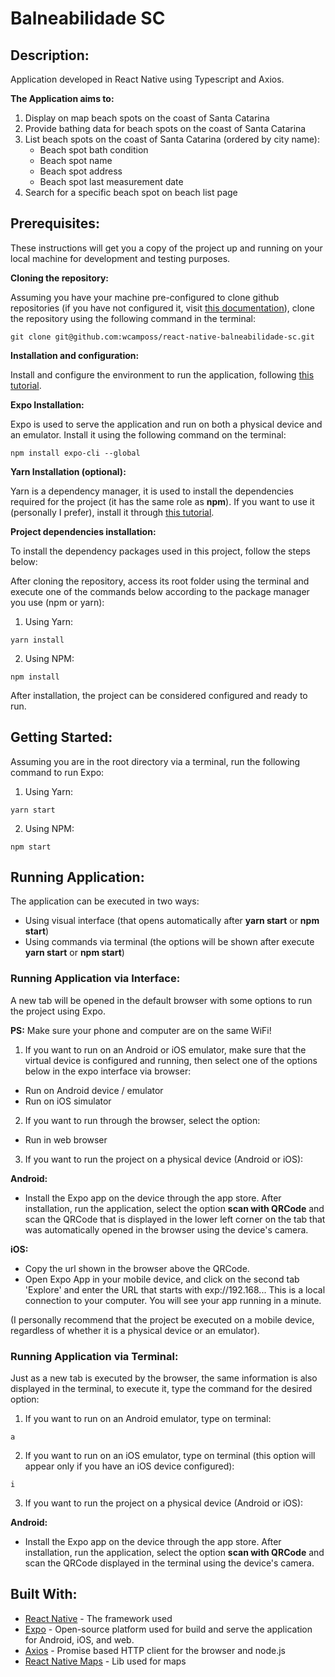 # Balneabilidade SC

## Description:

Application developed in React Native using Typescript and Axios.

**The Application aims to:**

1. Display on map beach spots on the coast of Santa Catarina
2. Provide bathing data for beach spots on the coast of Santa Catarina
3. List beach spots on the coast of Santa Catarina (ordered by city name):
   - Beach spot bath condition
   - Beach spot name
   - Beach spot address
   - Beach spot last measurement date
4. Search for a specific beach spot on beach list page

## Prerequisites:

These instructions will get you a copy of the project up and running on your local machine for development and testing purposes.

**Cloning the repository:**

Assuming you have your machine pre-configured to clone github repositories (if you have not configured it, visit [this documentation](https://docs.github.com/en/github/authenticating-to-github/connecting-to-github-with-ssh)), clone the repository using the following command in the terminal:

```
git clone git@github.com:wcamposs/react-native-balneabilidade-sc.git
```

**Installation and configuration:**

Install and configure the environment to run the application, following [this tutorial](https://medium.com/@jeancabral/instalando-e-configurando-react-native-no-ubuntu-18-04-e3329ac090a0).

**Expo Installation:**

Expo is used to serve the application and run on both a physical device and an emulator. Install it using the following command on the terminal:

```
npm install expo-cli --global
```

**Yarn Installation (optional):**

Yarn is a dependency manager, it is used to install the dependencies required for the project (it has the same role as **npm**). If you want to use it (personally I prefer), install it through [this tutorial](https://classic.yarnpkg.com/en/docs/install/#debian-stable).

**Project dependencies installation:**

To install the dependency packages used in this project, follow the steps below:

After cloning the repository, access its root folder using the terminal and execute one of the commands below according to the package manager you use (npm or yarn):

1. Using Yarn:

```
yarn install
```

2. Using NPM:

```
npm install
```

After installation, the project can be considered configured and ready to run.

## Getting Started:

Assuming you are in the root directory via a terminal, run the following command to run Expo:

1. Using Yarn:

```
yarn start
```

2. Using NPM:

```
npm start
```

## Running Application:

The application can be executed in two ways:

- Using visual interface (that opens automatically after **yarn start** or **npm start**)
- Using commands via terminal (the options will be shown after execute **yarn start** or **npm start**)

### Running Application via Interface:

A new tab will be opened in the default browser with some options to run the project using Expo.

**PS:** Make sure your phone and computer are on the same WiFi!

1. If you want to run on an Android or iOS emulator, make sure that the virtual device is configured and running, then select one of the options below in the expo interface via browser:

- Run on Android device / emulator
- Run on iOS simulator

2. If you want to run through the browser, select the option:

- Run in web browser

3. If you want to run the project on a physical device (Android or iOS):

**Android:**

- Install the Expo app on the device through the app store. After installation, run the application, select the option **scan with QRCode** and scan the QRCode that is displayed in the lower left corner on the tab that was automatically opened in the browser using the device's camera.

**iOS:**

- Copy the url shown in the browser above the QRCode.
- Open Expo App in your mobile device, and click on the second tab 'Explore' and enter the URL that starts with exp://192.168... This is a local connection to your computer. You will see your app running in a minute.

(I personally recommend that the project be executed on a mobile device, regardless of whether it is a physical device or an emulator).

### Running Application via Terminal:

Just as a new tab is executed by the browser, the same information is also displayed in the terminal, to execute it, type the command for the desired option:

1. If you want to run on an Android emulator, type on terminal:

```
a
```

2. If you want to run on an iOS emulator, type on terminal (this option will appear only if you have an iOS device configured):

```
i
```

3. If you want to run the project on a physical device (Android or iOS):

**Android:**

- Install the Expo app on the device through the app store. After installation, run the application, select the option **scan with QRCode** and scan the QRCode displayed in the terminal using the device's camera.

## Built With:

- [React Native](https://reactnative.dev/) - The framework used
- [Expo](https://expo.io/) - Open-source platform used for build and serve the application for Android, iOS, and web.
- [Axios](https://github.com/axios/axios) - Promise based HTTP client for the browser and node.js
- [React Native Maps](https://github.com/react-native-maps/react-native-maps) - Lib used for maps
